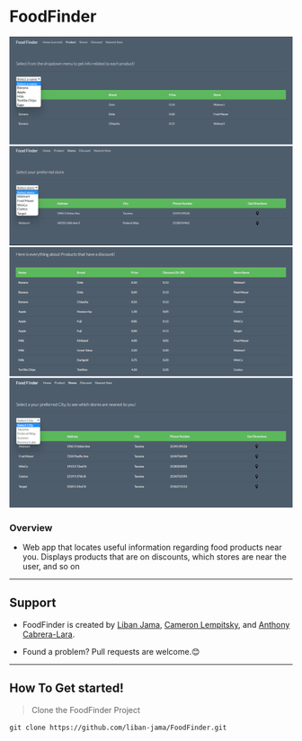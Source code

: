# FoodFinder
![pic1](https://github.com/liban-jama/FoodFinder/blob/main/img/pic1.png)
![pic2](https://github.com/liban-jama/FoodFinder/blob/main/img/pic2.png)
![pic3](https://github.com/liban-jama/FoodFinder/blob/main/img/pic3.png)
![pic4](https://github.com/liban-jama/FoodFinder/blob/main/img/pic4.png)
### Overview

- Web app that locates useful information regarding food products near you. Displays products that are on discounts, which stores are near the user, and so on


___

## Support
- FoodFinder is created by [Liban Jama][liban-jama-github], [Cameron Lempitsky][CamLempitsky-github], and [Anthony Cabrera-Lara][anthonycabrera-github].

- Found a problem? Pull requests are welcome.😊
___


## How To Get started!

> Clone the FoodFinder Project

    git clone https://github.com/liban-jama/FoodFinder.git

[liban-jama-github]: https://github.com/liban-jama
[CamLempitsky-github]: https://github.com/CamLempitsky
[anthonycabrera-github]: https://github.com/anthonycabrera
